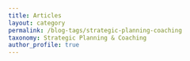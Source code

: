 ```yaml
---
title: Articles
layout: category
permalink: /blog-tags/strategic-planning-coaching
taxonomy: Strategic Planning & Coaching
author_profile: true
---
```

